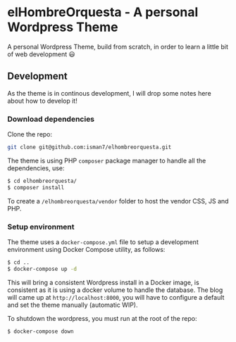 # elHombreOrquesta - A personal Wordpress Theme

A personal Wordpress Theme, build from scratch, in order to learn a little bit of web development :smiley: 

## Development

As the theme is in continous development, I will drop some notes here about how to develop it!

### Download dependencies

Clone the repo:

```bash
git clone git@github.com:isman7/elhombreorquesta.git
```

The theme is using PHP `composer` package manager to handle all the dependencies, use:

```bash
$ cd elhombreorquesta/
$ composer install
```

To create a `/elhombreorquesta/vendor` folder to host the vendor CSS, JS and PHP. 

###  Setup environment

The theme uses a `docker-compose.yml` file to setup a development environment using Docker Compose utility, as follows:

```bash
$ cd ..
$ docker-compose up -d 
```

This will bring a consistent Wordpress install in a Docker image, is consistent 
as it is using a docker volume to handle the database.
The blog will came up at `http://localhost:8000`, you will have to configure a default
and set the theme manually (automatic WIP). 

To shutdown the wordpress, you must run at the root of the repo:

```bash
$ docker-compose down
```